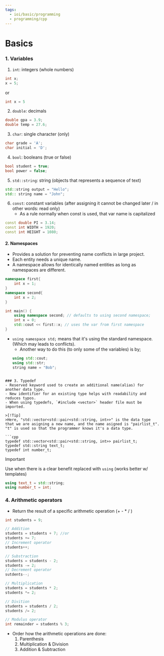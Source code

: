 ```yaml
---
tags:
  - ioi/basic/programming
  - programming/cpp
---
```

# Basics

### 1. Variables
1. `int`: integers (whole numbers)
```cpp
int x;
x = 5;
```
or
```cpp
int x = 5
```

2. `double`: decimals
```cpp
double gpa = 3.9;
double temp = 27.6;
```

3. `char`: single character (only)
```cpp
char grade = 'A';
char initial = 'D';
```

4. `bool`: booleans (true or false)
```cpp
bool student = true;
bool power = false;
```

5. `std::string`: string (objects that represents a sequence of text)
```cpp
std::string output = "Hello";
std:: string name = "John";
```

6. `const`: constant variables (after assigning it cannot be changed later / in other words: read only)
	- As a rule normally when const is used, that var name is capitalized
```cpp
const double PI = 3.14;
const int WIDTH = 1920;
const int HEIGHT = 1080;
```

#### 2. Namespaces
- Provides a solution for preventing name conflicts in large project. 
- Each entity needs a unique name.
- A namespace allows for identically named entities as long as namespaces are different.
```cpp
namespace first{
	int x = 1;
}
namespace second{
	int x = 2;
}

int main() {
	using namespace second; // defaults to using second namespace;
	int x = 0;
	std::cout << first::x; // uses the var from first namespace
}
```
- `using namespace std;` means that it's using the standard namespace. (Which may leads to conflicts).
	- Another way to do this (to only some of the variables) is by;
	```cpp
	using std::cout;
	using std::str;
	string name = "Bob";
```

### 3. Typedef
- Reserved keyword used to create an additional name(alias) for another data type.
- New identifier for an existing type helps with readability and reduces typos.
- When using typedefs, `#include <vector>` header file must be imported.

>[!Tip]
>Here, "std::vector<std::pair<std::string, int>>" is the data type that we are asigning a new name, and the name asigned is "pairlist_t". "t" is used so that the programmer knows it's a data type.

```cpp
typedef std::vector<std::pair<std::string, int>> pairlist_t;
typedef std::string text_t;
typedef int number_t;
```
 
 >[!important]
>Use when there is a clear benefit replaced with `using` (works better w/ templates)

```cpp
using text_t = std::string;
using number_t = int;
```

### 4. Arithmetic operators
- Return the result of a specific arithmetic operation (+ - * / )
```cpp
int students = 9;

// Addition
students = students + 7; //or
students += 7;
// Increment operator
students++;

// Substraction
students = students - 2;
students -= 2;
// Decrement operator 
sutdents--;

// Multiplication 
students = students * 2;
students *= 2;

// Divition
students = students / 2;
students /= 2;

// Modulus operator 
int remainder = students % 3;
```
- Order how the arithmetic operations are done:
	1. Parenthesis
	2. Multiplication & Division 
	3. Addition & Subtraction